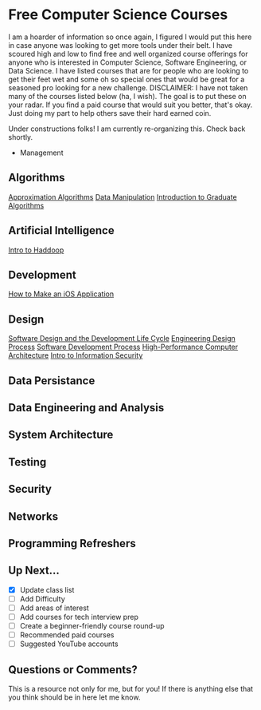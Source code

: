 # Free Computer Science Courses
I am a hoarder of information so once again, I figured I would put this here in case anyone was looking to get more tools under their belt. I have scoured high and low to find free and well organized course offerings for anyone who is interested in Computer Science, Software Engineering, or Data Science. I have listed courses that are for people who are looking to get their feet wet and some oh so special ones that would be great for a seasoned pro looking for a new challenge. DISCLAIMER: I have not taken many of the courses listed below (ha, I wish). The goal is to put these on your radar. If you find a paid course that would suit you better, that's okay. Just doing my part to help others save their hard earned coin. 

Under constructions folks! I am currently re-organizing this. Check back shortly.
- Management

## Algorithms
[Approximation Algorithms](https://www.coursera.org/learn/approximation-algorithms?utm_medium=coursera&utm_source=looker&utm_campaign=coursematch)
[Data Manipulation](https://www.coursera.org/learn/data-manipulation?utm_medium=coursera&utm_source=looker&utm_campaign=coursematch)
[Introduction to Graduate Algorithms](https://www.udacity.com/course/introduction-to-graduate-algorithms--ud401)


## Artificial Intelligence
[Intro to Haddoop](https://www.udacity.com/course/intro-to-hadoop-and-mapreduce--ud617)

## Development
[How to Make an iOS Application](https://www.udacity.com/course/how-to-make-an-ios-app--ud607)

## Design
[Software Design and the Development Life Cycle](https://www.coursera.org/learn/software-design-development-life-cycle?utm_medium=coursera&utm_source=looker&utm_campaign=coursematch)
[Engineering Design Process](https://www.coursera.org/learn/engineering-design-process-fusion-360?utm_medium=coursera&utm_source=looker&utm_campaign=coursematch)
[Software Development Process](https://www.udacity.com/course/software-development-process--ud805)
[High-Performance Computer Architecture](https://www.udacity.com/course/high-performance-computer-architecture--ud007)
[Intro to Information Security](https://www.udacity.com/course/intro-to-information-security--ud459)

## Data Persistance
[](https://www.udacity.com/course/database-systems-concepts-design--ud150)
[](https://www.udacity.com/course/ios-persistence-and-core-data--ud325)
[](https://www.udacity.com/course/intro-to-relational-databases--ud197)


## Data Engineering and Analysis
[](https://www.udacity.com/course/data-wrangling-with-mongodb--ud032)
[](https://www.udacity.com/course/intro-to-data-analysis--ud170)
[](https://www.udacity.com/course/data-analysis-with-r--ud651)
[](https://www.udacity.com/course/sql-for-data-analysis--ud198)
[](https://www.udacity.com/course/intro-to-inferential-statistics--ud201)



## System Architecture
[](https://www.coursera.org/specializations/secure-coding-practices#enroll)
[](https://www.coursera.org/learn/cloud-computing?utm_medium=coursera&utm_source=looker&utm_campaign=coursematch)
[](https://www.coursera.org/learn/cloud-applications-part1?utm_medium=coursera&utm_source=looker&utm_campaign=coursematch)
[](https://www.coursera.org/learn/introduction-embedded-systems?utm_medium=coursera&utm_source=looker&utm_campaign=coursematch)
[](https://www.udacity.com/course/software-architecture-design--ud821)
[](https://www.udacity.com/course/advanced-operating-systems--ud189)


## Testing
[](https://www.udacity.com/course/software-testing--cs258)
[](https://www.udacity.com/course/software-debugging--cs259)
[](https://www.udacity.com/course/software-analysis-testing--ud333)


## Security
[](https://www.coursera.org/learn/mathematical-foundations-cryptography?utm_medium=coursera&utm_source=looker&utm_campaign=coursematch)
[](https://www.coursera.org/learn/distributed-programming-in-java?utm_medium=coursera&utm_source=looker&utm_campaign=coursematch)


## Networks
[](https://www.coursera.org/learn/wireless-communications?utm_medium=coursera&utm_source=looker&utm_campaign=coursematch)
[](https://www.udacity.com/course/scalable-microservices-with-kubernetes--ud615)
[](https://www.udacity.com/course/computer-networking--ud436)


## Programming Refreshers
[](https://www.coursera.org/projects/learn-programming-python)
[](https://www.coursera.org/projects/learn-programming-csharp)
[](https://www.udacity.com/course/learn-swift-programming-syntax--ud902)
[](https://www.udacity.com/course/swift-for-beginners--ud1022)
[](https://www.udacity.com/course/intro-to-data-science--ud359)
[](https://www.udemy.com/course/java-the-complete-java-developer-course/)

## Up Next...
- [x] Update class list
- [ ] Add Difficulty
- [ ] Add areas of interest
- [ ] Add courses for tech interview prep
- [ ] Create a beginner-friendly course round-up
- [ ] Recommended paid courses
- [ ] Suggested YouTube accounts

## Questions or Comments?
This is a resource not only for me, but for you! If there is anything else that you think should be in here let me know.
